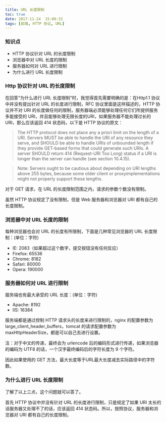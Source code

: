 ```yaml
---
title: URL 长度限制
toc: true
date: 2017-11-24  15:00:32
tags: [前端, HTTP 协议, URL]
---
```


### 知识点
- HTTP 协议针对 URL 的长度限制
- 浏览器中对 URL 长度的限制
- 服务器如何对 URL 进行限制
- 为什么进行 URL 长度限制

### Http 协议针对 URL 的长度限制
在回答“为什么进行 URL 长度限制”时，我觉得首先需要明确的是：在Http1.1 协议中并没有提出针对 URL 的长度进行限制，RFC 协议里面是这样描述的，HTTP 协议并不对 URI 的长度做任何的限制，服务器端必须能够处理任何它们所提供服务多能接受的 URI，并且能够处理无限长度的URI，如果服务器不能处理过长的 URI，那么应该返回 414 状态码，以下是 HTTP 协议的原文：

> The HTTP protocol does not place any a priori limit on the length of a URI. Servers MUST be able to handle the URI of any resource they serve, and SHOULD be able to handle URIs of unbounded length if they provide GET-based forms that could generate such URIs. A server SHOULD return 414 (Request-URI Too Long) status if a URI is longer than the server can handle (see section 10.4.15).

> Note: Servers ought to be cautious about depending on URI lengths above 255 bytes, because some older client or proxyimplementations might not properly support these lengths.

对于 GET 请求，在 URL 的长度限制范围之内，请求的参数个数没有限制。

虽然 HTTP 协议规定了没有限制，但是 Web 服务器和浏览器对 URI 都有自己的长度限制。

### 浏览器中对 URL 长度的限制
每种浏览器也会对 URL 的长度有所限制，下面是几种常见浏览器的 URL 长度限制：(单位：字符)

- IE: 2083（如果超过这个数字，提交按钮没有任何反应）
- Firefox: 65536
- Chrome: 8182
- Safari: 80000
- Opera: 190000

### 服务器如何对 URL 进行限制
服务端也有最大承受的 URL 长度：(单位：字符)

- Apache: 8192
- IIS: 16384

服务端都是通过控制 HTTP 请求头的长度来进行限制的，nginx 的配置参数为 large_client_header_buffers，tomcat 的请求配置参数为 maxHttpHeaderSize，都是可以自己去进行设置。

注：对于中文的传递，最终会为 urlencode 后的编码形式进行传递，如果浏览器的编码为 UTF8 的话，一个汉字最终编码后的字符长度为 9 个字符。

因此如果使用的 GET 方法，最大长度等于URL最大长度减去实际路径中的字符数。

### 为什么进行 URL 长度限制

了解了以上三点，这个问题就可以答了。

首先 HTTP 协议中并没有针对 URL 的长度进行限制，只是规定了如果 URI 太长的话服务器又处理不了的话，应该返回 414 状态码。所以，按照协议，服务器和浏览器对 URI 都有自己的长度限制。